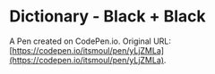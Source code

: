 # Dictionary - Black + Black

A Pen created on CodePen.io. Original URL: [https://codepen.io/itsmoul/pen/yLjZMLa](https://codepen.io/itsmoul/pen/yLjZMLa).

